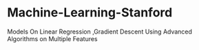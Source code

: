 # Machine-Learning-Stanford
Models On Linear Regression ,Gradient Descent 
Using Advanced Algorithms on Multiple Features
